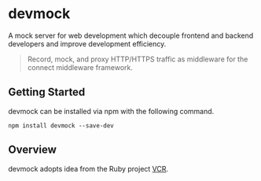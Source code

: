 # devmock
A mock server for web development which decouple frontend and backend developers and improve development efficiency.

> Record, mock, and proxy HTTP/HTTPS traffic as middleware for the connect middleware framework.

## Getting Started

devmock can be installed via npm with the following command.

```shell
npm install devmock --save-dev
```

## Overview

devmock adopts idea from the Ruby project [VCR](https://github.com/elcuervo/vcr.js).
